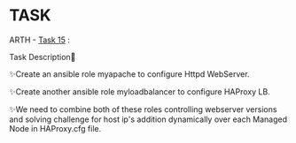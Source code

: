 # TASK


ARTH - [Task 15](https://github.com/DEALTALFA/TASK/tree/main/Task15) :

Task Description:page_facing_up:

✨Create an ansible role myapache to configure Httpd WebServer.

✨Create another ansible role myloadbalancer to configure HAProxy LB.

✨We need to combine both of these roles controlling webserver versions  and solving challenge for host ip's  addition  dynamically over  each Managed Node  in  HAProxy.cfg file.


